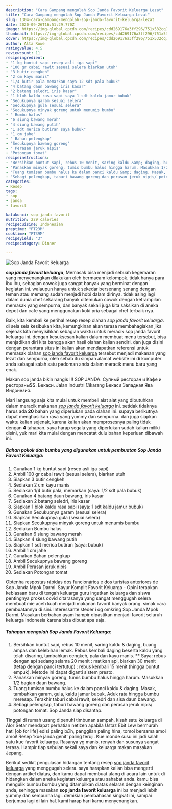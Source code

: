 ```yaml
---
description: "Cara Gampang mengolah Sop Janda Favorit Keluarga Lezat"
title: "Cara Gampang mengolah Sop Janda Favorit Keluarga Lezat"
slug: 1304-cara-gampang-mengolah-sop-janda-favorit-keluarga-lezat
date: 2020-09-26T16:51:29.770Z
image: https://img-global.cpcdn.com/recipes/cdd269176a3ff296/751x532cq70/sop-janda-favorit-keluarga-foto-resep-utama.jpg
thumbnail: https://img-global.cpcdn.com/recipes/cdd269176a3ff296/751x532cq70/sop-janda-favorit-keluarga-foto-resep-utama.jpg
cover: https://img-global.cpcdn.com/recipes/cdd269176a3ff296/751x532cq70/sop-janda-favorit-keluarga-foto-resep-utama.jpg
author: Alta Rowe
ratingvalue: 4.5
reviewcount: 11
recipeingredient:
- "1 kg buntut sapi resep asli iga sapi"
- "100 gr cabai rawit sesuai selera biarkan utuh"
- "3 butir cengkeh"
- "2 cm kayu manis"
- "1/4 butir pala memarkan saya 12 sdt pala bubuk"
- "4 batang daun bawang iris kasar"
- "2 batang seledri iris kasar"
- "1 blok kaldu rasa sapi saya 1 sdt kaldu jamur bubuk"
- "Secukupnya garam sesuai selera"
- "Secukupnya gula sesuai selera"
- "Secukupnya minyak goreng untuk menumis bumbu"
- " Bumbu halus"
- "6 siung bawang merah"
- "4 siung bawang putih"
- "1 sdt merica butiran saya bubuk"
- "1 cm jahe"
- " Bahan pelengkap"
- "Secukupnya bawang goreng"
- " Perasan jeruk nipis"
- "Potongan tomat"
recipeinstructions:
- "Bersihkan buntut sapi, rebus 10 menit, saring kaldu &amp; daging, buang ampas dan kelebihan lemak. Rebus kembali daging beserta kaldu yang telah disaring, tambahkan cengkeh, pala dan kayu manis. ** Saya: rebus dengan api sedang selama 20 menit : matikan api, biarkan 30 menit (tetap dengan panci tertutup) : rebus kembali 15 menit (hingga buntut empuk). Metode ini dapat diganti sistem presto."
- "Panaskan minyak goreng, tumis bumbu halus hingga harum. Masukkan 1/2 bagian daun bawang."
- "Tuang tumisan bumbu halus ke dalam panci kaldu &amp; daging. Masak, tambahkan garam, gula, kaldu jamur bubuk, Aduk rata hingga bumbu meresap. Terakhir taburi cabai rawit, seledri dan sisa daun bawang."
- "Sebagi pelengkap, taburi bawang goreng dan perasan jeruk nipis/ potongan tomat. Sop Janda siap disantap."
categories:
- Resep
tags:
- sop
- janda
- favorit

katakunci: sop janda favorit 
nutrition: 229 calories
recipecuisine: Indonesian
preptime: "PT23M"
cooktime: "PT39M"
recipeyield: "3"
recipecategory: Dinner

---
```



![Sop Janda Favorit Keluarga](https://img-global.cpcdn.com/recipes/cdd269176a3ff296/751x532cq70/sop-janda-favorit-keluarga-foto-resep-utama.jpg)

<b><i>sop janda favorit keluarga</i></b>, Memasak bisa menjadi sebuah kegemaran yang menyenangkan dilakukan oleh bermacam kelompok. tidak hanya para ibu ibu, sebagian cowok juga sangat banyak yang berminat dengan kegiatan ini. walaupun hanya untuk sekedar bersenang senang dengan teman atau memang sudah menjadi hobi dalam dirinya. tidak asing lagi dalam dunia chef sekarang banyak ditemukan cowok dengan ketrampilan memasak yang sempurna, dan banyak sekali juga kita saksikan di aneka depot dan cafe yang menggunakan koki pria sebagai chef terbaik nya.

Baik, kita kembali ke perihal resep resep olahan <i>sop janda favorit keluarga</i>. di sela sela kesibukan kita, kemungkinan akan terasa membahagiakan jika sejenak kita menyisihkan sebagian waktu untuk meracik sop janda favorit keluarga ini. dengan kesuksesan kalian dalam membuat menu tersebut, bisa menjadikan diri kita bangga akan hasil olahan kalian sendiri. dan juga disini dengan perantara situs ini kalian akan mendapatkan referensi untuk memasak olahan <u>sop janda favorit keluarga</u> tersebut menjadi makanan yang lezat dan sempurna, oleh sebab itu simpan alamat website ini di komputer anda sebagai salah satu pedoman anda dalam meracik menu baru yang enak.

Makan sop janda bikin nangis !!! SOP JANDA. Супный ресторан и Кафе и рестораны$$. Бекаси. Jalan Industri Cikarang Бекаси Западная Ява Индонезия.


Mari langsung saja kita mulai untuk membeli alat alat yang dibutuhkan dalam meracik makanan <u><i>sop janda favorit keluarga</i></u> ini. setidak tidaknya harus ada <b>20</b> bahan yang diperlukan pada olahan ini. supaya berikutnya dapat menghasilkan rasa yang yummy dan sempurna. dan juga siapkan waktu kalian sejenak, karena kalian akan memprosesnya paling tidak dengan <b>4</b> tahapan. saya harap segala yang diperlukan sudah kalian miliki disini, yuk mari kita mulai dengan mencatat dulu bahan keperluan dibawah ini.

<!--inarticleads1-->

##### Bahan pokok dan bumbu yang digunakan untuk pembuatan Sop Janda Favorit Keluarga:

1. Gunakan 1 kg buntut sapi (resep asli iga sapi)
1. Ambil 100 gr cabai rawit (sesuai selera), biarkan utuh
1. Siapkan 3 butir cengkeh
1. Sediakan 2 cm kayu manis
1. Sediakan 1/4 butir pala, memarkan (saya: 1/2 sdt pala bubuk)
1. Gunakan 4 batang daun bawang, iris kasar
1. Sediakan 2 batang seledri, iris kasar
1. Siapkan 1 blok kaldu rasa sapi (saya: 1 sdt kaldu jamur bubuk)
1. Gunakan Secukupnya garam (sesuai selera)
1. Siapkan Secukupnya gula (sesuai selera)
1. Siapkan Secukupnya minyak goreng untuk menumis bumbu
1. Sediakan  Bumbu halus
1. Gunakan 6 siung bawang merah
1. Siapkan 4 siung bawang putih
1. Siapkan 1 sdt merica butiran (saya: bubuk)
1. Ambil 1 cm jahe
1. Gunakan  Bahan pelengkap
1. Ambil Secukupnya bawang goreng
1. Ambil  Perasan jeruk nipis
1. Sediakan Potongan tomat


Obtenha respostas rápidas dos funcionários e dos turistas anteriores de Sop Janda Mpok Darmi. Sayur Komplit Favorit Keluarga - Opini terapkan kebiasaan baru di tengah keluarga guru ingatkan keluarga dan siswa pentingnya prokes covid citarasanya yang sangat menggugah selera membuat mie aceh kuah menjadi makanan favorit banyak orang. simak cara pembuatannya di sini. Interessante steder i og omkring Sop Janda Mpok Darmi. Masakan berbahan ayam hampir dipastikan menjadi favorit seluruh keluarga Indonesia karena bisa dibuat apa saja. 

<!--inarticleads2-->

##### Tahapan mengolah Sop Janda Favorit Keluarga:

1. Bersihkan buntut sapi, rebus 10 menit, saring kaldu &amp; daging, buang ampas dan kelebihan lemak. Rebus kembali daging beserta kaldu yang telah disaring, tambahkan cengkeh, pala dan kayu manis. ** Saya: rebus dengan api sedang selama 20 menit : matikan api, biarkan 30 menit (tetap dengan panci tertutup) : rebus kembali 15 menit (hingga buntut empuk). Metode ini dapat diganti sistem presto.
1. Panaskan minyak goreng, tumis bumbu halus hingga harum. Masukkan 1/2 bagian daun bawang.
1. Tuang tumisan bumbu halus ke dalam panci kaldu &amp; daging. Masak, tambahkan garam, gula, kaldu jamur bubuk, Aduk rata hingga bumbu meresap. Terakhir taburi cabai rawit, seledri dan sisa daun bawang.
1. Sebagi pelengkap, taburi bawang goreng dan perasan jeruk nipis/ potongan tomat. Sop Janda siap disantap.


Tinggal di rumah usang dipenuhi timbunan sampah, kisah satu keluarga di Alor Setar mendapat perhatian netizen apabila Ustaz Ebit Lew bermurah hati [ob for life] edisi paling b*D*h, panggilan paling hina, tomoi bersama amoi amoi! Resep &#39;kue janda genit&#39; paling teruji. Kue monde susu ini jadi salah satu kue favorit keluarga. Rasanya yg manis, renyah dan susunya sangat terasa. Hampir tiap sebulan sekali saya dan keluarga makan masakan Jepang. 

Berikut sedikit pengulasan hidangan tentang resep <u>sop janda favorit keluarga</u> yang menggugah selera. saya harapkan kalian bisa mengerti dengan artikel diatas, dan kamu dapat membuat ulang di acara lain untuk di hidangkan dalam aneka kegiatan keluarga atau sahabat anda. kamu bisa mengulik bumbu bumbu yang ditampilkan diatas selaras dengan keinginan anda, sehingga masakan <b>sop janda favorit keluarga</b> ini bs menjadi lebih yummy dan sempurna lagi. demikian pembahasan singkat ini, sampai berjumpa lagi di lain hal. kami harap hari kamu menyenangkan.
